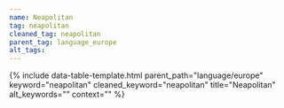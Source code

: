 ```yaml
---
name: Neapolitan
tag: neapolitan
cleaned_tag: neapolitan
parent_tag: language_europe
alt_tags: 
---
```


{% include data-table-template.html 
  parent_path="language/europe" 
  keyword="neapolitan" 
  cleaned_keyword="neapolitan" 
  title="Neapolitan"
  alt_keywords=""
  context=""
%}

